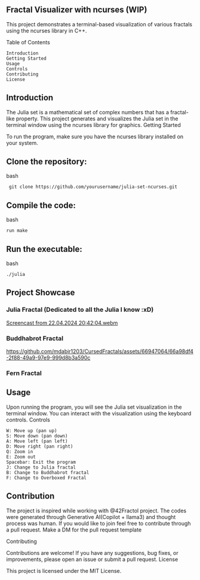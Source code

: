 ## Fractal Visualizer with ncurses (WIP)

This project demonstrates a terminal-based visualization of various fractals using the ncurses library in C++.

Table of Contents

    Introduction
    Getting Started
    Usage
    Controls
    Contributing
    License

## Introduction

The Julia set is a mathematical set of complex numbers that has a fractal-like property. This project generates and visualizes the Julia set in the terminal window using the ncurses library for graphics.
Getting Started

To run the program, make sure you have the ncurses library installed on your system.

## Clone the repository:

bash

``` git clone https://github.com/yourusername/julia-set-ncurses.git```
   
## Compile the code:

bash
```
run make
``` 
## Run the executable:

bash
```
./julia
```

## Project Showcase

### Julia Fractal (Dedicated to all the Julia I know :xD)
[Screencast from 22.04.2024 20:42:04.webm](https://github.com/mdabir1203/Julia-terminal/assets/66947064/4c404210-01f3-4db6-bacb-23da68c3c7d1)

### Buddhabrot Fractal
https://github.com/mdabir1203/CursedFractals/assets/66947064/66a98df4-2f88-49a9-97e9-999d8b3a590c

### Fern Fractal


## Usage

Upon running the program, you will see the Julia set visualization in the terminal window. You can interact with the visualization using the keyboard controls.
Controls

    W: Move up (pan up)
    S: Move down (pan down)
    A: Move left (pan left)
    D: Move right (pan right)
    Q: Zoom in
    E: Zoom out
    Spacebar: Exit the program
    J: Change to Julia fractal 
    B: Change to Buddhabrot fractal
    F: Change to Overboxed Fractal

## Contribution

The project is inspired while working with @42Fractol project.  The codes were generated through Generative AI(Copilot + llama3) and thought process was human. If you would like to join feel free to contribute through a pull request. Make a DM for the pull request template



Contributing

Contributions are welcome! If you have any suggestions, bug fixes, or improvements, please open an issue or submit a pull request.
License

This project is licensed under the MIT License.
